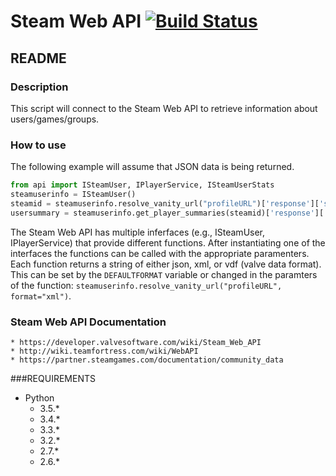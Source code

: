 # Steam Web API [![Build Status](https://travis-ci.org/shawnsilva/steamwebapi.svg?branch=master)](https://travis-ci.org/shawnsilva/steamwebapi)
## README

### Description
This script will connect to the Steam Web API to retrieve information about
users/games/groups. 

### How to use

The following example will assume that JSON data is being returned.

```python
from api import ISteamUser, IPlayerService, ISteamUserStats
steamuserinfo = ISteamUser()
steamid = steamuserinfo.resolve_vanity_url("profileURL")['response']['steamid']
usersummary = steamuserinfo.get_player_summaries(steamid)['response']['players'][0]
```

The Steam Web API has multiple inferfaces (e.g., ISteamUser, IPlayerService)
that provide different functions. After instantiating one of the interfaces
the functions can be called with the appropriate paramenters. Each function 
returns a string of either json, xml, or vdf (valve data format). This can be
set by the `DEFAULTFORMAT` variable or changed in the paramters of the
function: `steamuserinfo.resolve_vanity_url("profileURL", format="xml")`.

### Steam Web API Documentation
	* https://developer.valvesoftware.com/wiki/Steam_Web_API
	* http://wiki.teamfortress.com/wiki/WebAPI
	* https://partner.steamgames.com/documentation/community_data

###REQUIREMENTS
* Python
	* 3.5.*
	* 3.4.*
    * 3.3.*
    * 3.2.*
    * 2.7.*
    * 2.6.*